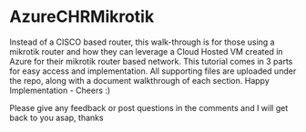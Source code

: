 # AzureCHRMikrotik
Instead of a CISCO based router, this walk-through is for those using a mikrotik router and how they can leverage a Cloud Hosted VM created in Azure for their mikrotik router based network. This tutorial comes in 3 parts for easy access and implementation. All supporting files are uploaded under the repo, along with a document walkthrough of each section. Happy Implementation - Cheers :)

Please give any feedback or post questions in the comments and I will get back to you asap, thanks
